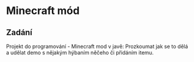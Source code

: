 # Minecraft mód
## Zadání
Projekt do programování - Minecraft mod v javě: Prozkoumat jak se to dělá a udělat demo s nějakým hýbaním něčeho či přidáním itemu.


